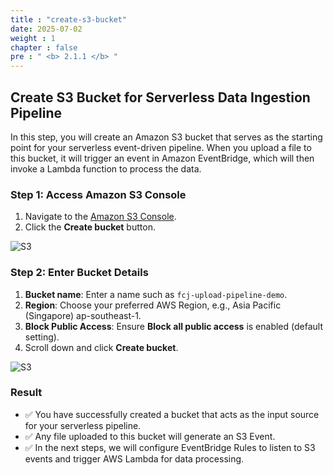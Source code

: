 ```yaml
---
title : "create-s3-bucket"
date: 2025-07-02
weight : 1
chapter : false
pre : " <b> 2.1.1 </b> "
---
```


## Create S3 Bucket for Serverless Data Ingestion Pipeline

In this step, you will create an Amazon S3 bucket that serves as the starting point for your serverless event-driven pipeline. When you upload a file to this bucket, it will trigger an event in Amazon EventBridge, which will then invoke a Lambda function to process the data.

### Step 1: Access Amazon S3 Console

1. Navigate to the [Amazon S3 Console](https://console.aws.amazon.com/s3/).
2. Click the **Create bucket** button.

![S3](/workshop_Pipeline/images/taoS3.jpg)

### Step 2: Enter Bucket Details

1. **Bucket name**: Enter a name such as `fcj-upload-pipeline-demo`.
2. **Region**: Choose your preferred AWS Region, e.g., Asia Pacific (Singapore) ap-southeast-1.
3. **Block Public Access**: Ensure **Block all public access** is enabled (default setting).
4. Scroll down and click **Create bucket**.

![S3](/workshop_Pipeline/images/s3TC.jpg)

### Result

- ✅ You have successfully created a bucket that acts as the input source for your serverless pipeline.
- ✅ Any file uploaded to this bucket will generate an S3 Event.
- ✅ In the next steps, we will configure EventBridge Rules to listen to S3 events and trigger AWS Lambda for data processing.

